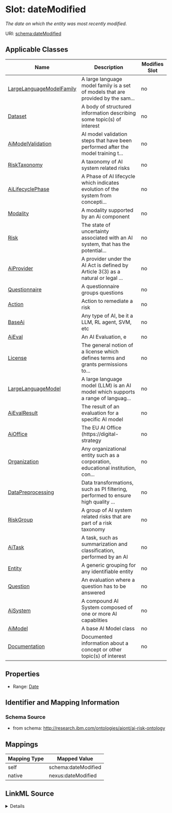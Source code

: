 

# Slot: dateModified


_The date on which the entity was most recently modified._





URI: [schema:dateModified](http://schema.org/dateModified)



<!-- no inheritance hierarchy -->





## Applicable Classes

| Name | Description | Modifies Slot |
| --- | --- | --- |
| [LargeLanguageModelFamily](LargeLanguageModelFamily.md) | A large language model family is a set of models that are provided by the sam... |  no  |
| [Dataset](Dataset.md) | A body of structured information describing some topic(s) of interest |  no  |
| [AiModelValidation](AiModelValidation.md) | AI model validation steps that have been performed after the model training t... |  no  |
| [RiskTaxonomy](RiskTaxonomy.md) | A taxonomy of AI system related risks |  no  |
| [AiLifecyclePhase](AiLifecyclePhase.md) | A Phase of AI lifecycle which indicates evolution of the system from concepti... |  no  |
| [Modality](Modality.md) | A modality supported by an Ai component |  no  |
| [Risk](Risk.md) | The state of uncertainty associated with an AI system, that has the potential... |  no  |
| [AiProvider](AiProvider.md) | A provider under the AI Act is defined by Article 3(3) as a natural or legal ... |  no  |
| [Questionnaire](Questionnaire.md) | A questionnaire groups questions |  no  |
| [Action](Action.md) | Action to remediate a risk |  no  |
| [BaseAi](BaseAi.md) | Any type of AI, be it a LLM, RL agent, SVM, etc |  no  |
| [AiEval](AiEval.md) | An AI Evaluation, e |  no  |
| [License](License.md) | The general notion of a license which defines terms and grants permissions to... |  no  |
| [LargeLanguageModel](LargeLanguageModel.md) | A large language model (LLM) is an AI model which supports a range of languag... |  no  |
| [AiEvalResult](AiEvalResult.md) | The result of an evaluation for a specific AI model |  no  |
| [AiOffice](AiOffice.md) | The EU AI Office (https://digital-strategy |  no  |
| [Organization](Organization.md) | Any organizational entity such as a corporation, educational institution, con... |  no  |
| [DataPreprocessing](DataPreprocessing.md) | Data transformations, such as PI filtering, performed to ensure high quality ... |  no  |
| [RiskGroup](RiskGroup.md) | A group of AI system related risks that are part of a risk taxonomy |  no  |
| [AiTask](AiTask.md) | A task, such as summarization and classification, performed by an AI |  no  |
| [Entity](Entity.md) | A generic grouping for any identifiable entity |  no  |
| [Question](Question.md) | An evaluation where a question has to be answered |  no  |
| [AiSystem](AiSystem.md) | A compound AI System composed of one or more AI capablities |  no  |
| [AiModel](AiModel.md) | A base AI Model class |  no  |
| [Documentation](Documentation.md) | Documented information about a concept or other topic(s) of interest |  no  |







## Properties

* Range: [Date](Date.md)





## Identifier and Mapping Information







### Schema Source


* from schema: http://research.ibm.com/ontologies/aiont/ai-risk-ontology




## Mappings

| Mapping Type | Mapped Value |
| ---  | ---  |
| self | schema:dateModified |
| native | nexus:dateModified |




## LinkML Source

<details>
```yaml
name: dateModified
description: The date on which the entity was most recently modified.
from_schema: http://research.ibm.com/ontologies/aiont/ai-risk-ontology
rank: 1000
slot_uri: schema:dateModified
alias: dateModified
domain_of:
- Entity
range: date
required: false

```
</details>